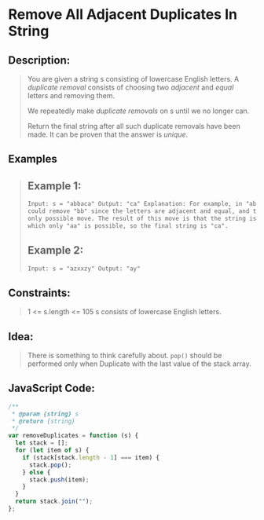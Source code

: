 # Remove All Adjacent Duplicates In String

## Description:

> You are given a string s consisting of lowercase English letters. A _duplicate removal_ consists of choosing two _adjacent_ and _equal_ letters and removing them.
>
> We repeatedly make _duplicate removals_ on s until we no longer can.
>
> Return the final string after all such duplicate removals have been made. It can be proven that the answer is _unique_.

## Examples

> ## Example 1:
>
> ```html
> Input: s = "abbaca" Output: "ca" Explanation: For example, in "abbaca" we
> could remove "bb" since the letters are adjacent and equal, and this is the
> only possible move. The result of this move is that the string is "aaca", of
> which only "aa" is possible, so the final string is "ca".
> ```
>
> ## Example 2:
>
> ```html
> Input: s = "azxxzy" Output: "ay"
> ```

## Constraints:

> 1 <= s.length <= 105
> s consists of lowercase English letters.

## Idea:

> There is something to think carefully about. `pop()` should be performed only when Duplicate with the last value of the stack array.

## JavaScript Code:

```javascript
/**
 * @param {string} s
 * @return {string}
 */
var removeDuplicates = function (s) {
  let stack = [];
  for (let item of s) {
    if (stack[stack.length - 1] === item) {
      stack.pop();
    } else {
      stack.push(item);
    }
  }
  return stack.join("");
};
```
